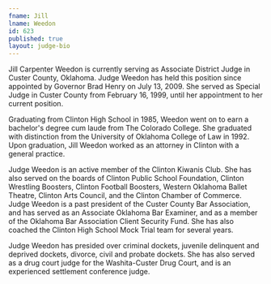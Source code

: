 ```yaml
---
fname: Jill
lname: Weedon
id: 623
published: true
layout: judge-bio
---
```

Jill Carpenter Weedon is currently serving as Associate District Judge
in Custer County, Oklahoma. Judge Weedon has held this position since
appointed by Governor Brad Henry on July 13, 2009. She served as Special
Judge in Custer County from February 16, 1999, until her appointment to
her current position.

Graduating from Clinton High School in 1985, Weedon went on to earn a
bachelor's degree cum laude from The Colorado College. She graduated
with distinction from the University of Oklahoma College of Law in 1992.
Upon graduation, Jill Weedon worked as an attorney in Clinton with a
general practice.

Judge Weedon is an active member of the Clinton Kiwanis Club. She has
also served on the boards of Clinton Public School Foundation, Clinton
Wrestling Boosters, Clinton Football Boosters, Western Oklahoma Ballet
Theatre, Clinton Arts Council, and the Clinton Chamber of Commerce.
Judge Weedon is a past president of the Custer County Bar Association,
and has served as an Associate Oklahoma Bar Examiner, and as a member of
the Oklahoma Bar Association Client Security Fund. She has also coached
the Clinton High School Mock Trial team for several years.

Judge Weedon has presided over criminal dockets, juvenile delinquent and
deprived dockets, divorce, civil and probate dockets. She has also
served as a drug court judge for the Washita-Custer Drug Court, and is
an experienced settlement conference judge.

